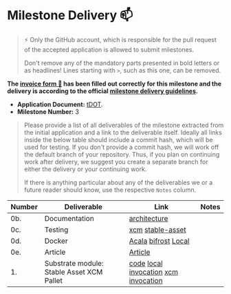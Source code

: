 # Milestone Delivery :mailbox:

> ⚡ Only the GitHub account, which is responsible for the pull request of the accepted application is allowed to submit milestones.
>
> Don't remove any of the mandatory parts presented in bold letters or as headlines! Lines starting with `>`, such as this one, can be removed.

**The [invoice form :pencil:](https://forms.gle/8Wx7nxtq8fKrsuEz8) has been filled out correctly for this milestone and the delivery is according to the official [milestone delivery guidelines](https://github.com/w3f/General-Grants-Program/blob/master/grants/milestone-deliverables-guidelines.md).**  

* **Application Document:** [tDOT](https://github.com/w3f/Grants-Program/blob/master/applications/tdot.md).
* **Milestone Number:** 3

> Please provide a list of all deliverables of the milestone extracted from the initial application and a link to the deliverable itself. Ideally all links inside the below table should include a commit hash, which will be used for testing. If you don't provide a commit hash, we will work off the default branch of your repository. Thus, if you plan on continuing work after delivery, we suggest you create a separate branch for either the delivery or your continuing work.
>
> If there is anything particular about any of the deliverables we or a future reader should know, use the respective `Notes` column.

| Number | Deliverable | Link | Notes |
| ------------- | ------------- | ------------- |------------- |
| 0b. | Documentation |[architecture](https://nutsfinance.gitbook.io/tapio/)||
| 0c.  | Testing |[xcm](https://github.com/nutsfinance/stable-asset/blob/e5c8c1ba19c730257e01077ce1c326476c1002c2/lib/stable-asset-xcm/src/tests.rs#L227-L352) [stable-asset](https://github.com/nutsfinance/stable-asset/blob/e5c8c1ba19c730257e01077ce1c326476c1002c2/lib/stable-asset/src/tests.rs#L1098-L1224)||
| 0d.  | Docker |[Acala](https://github.com/AcalaNetwork/Acala/blob/ad240e9b96d4338a66fe7daad5bf53d8bb6a25f8/scripts/Dockerfile) [bifrost](https://github.com/nutsfinance/bifrost/blob/f0cba77760cf7e9b4576f6a255c6496edd36aad0/Dockerfile) [Local](https://github.com/nutsfinance/stable-asset/blob/e5c8c1ba19c730257e01077ce1c326476c1002c2/Dockerfile)||
| 0e.  | Article |[Article](https://dingshengda.medium.com/explaining-tdot-6a8cfe999f47)||
| 1.  | Substrate module: Stable Asset XCM Pallet |[code](https://github.com/nutsfinance/stable-asset/blob/e5c8c1ba19c730257e01077ce1c326476c1002c2/lib/stable-asset-xcm/src/lib.rs#L318-L363) [local invocation](https://github.com/AcalaNetwork/Acala/blob/ad240e9b96d4338a66fe7daad5bf53d8bb6a25f8/runtime/karura/src/lib.rs#L1627-L1774) [xcm invocation](https://github.com/nutsfinance/bifrost/blob/f0cba77760cf7e9b4576f6a255c6496edd36aad0/runtime/bifrost-kusama/src/lib.rs#L1976-L1997)||
